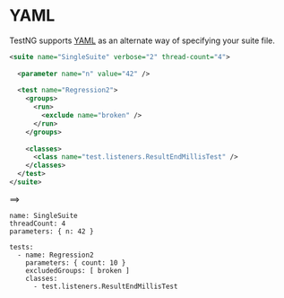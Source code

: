 # YAML

TestNG supports [YAML](http://www.yaml.org/) as an alternate way of specifying your suite file. 

```xml
<suite name="SingleSuite" verbose="2" thread-count="4">
 
  <parameter name="n" value="42" />
 
  <test name="Regression2">
    <groups>
      <run>
        <exclude name="broken" />
      </run>
    </groups>
 
    <classes>
      <class name="test.listeners.ResultEndMillisTest" />
    </classes>
  </test>
</suite>
```

==>

```
name: SingleSuite
threadCount: 4
parameters: { n: 42 }
 
tests:
  - name: Regression2
    parameters: { count: 10 }
    excludedGroups: [ broken ]
    classes:
      - test.listeners.ResultEndMillisTest
```
